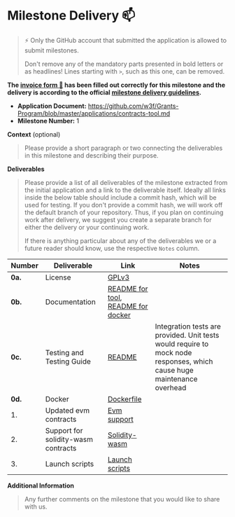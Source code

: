 # Milestone Delivery :mailbox:

> ⚡ Only the GitHub account that submitted the application is allowed to submit milestones. 
> 
> Don't remove any of the mandatory parts presented in bold letters or as headlines! Lines starting with `>`, such as this one, can be removed.

**The [invoice form :pencil:](https://docs.google.com/forms/d/e/1FAIpQLSfmNYaoCgrxyhzgoKQ0ynQvnNRoTmgApz9NrMp-hd8mhIiO0A/viewform) has been filled out correctly for this milestone and the delivery is according to the official [milestone delivery guidelines](https://github.com/w3f/Grants-Program/blob/master/docs/Support%20Docs/milestone-deliverables-guidelines.md).**  

* **Application Document:** https://github.com/w3f/Grants-Program/blob/master/applications/contracts-tool.md
* **Milestone Number:** 1

**Context** (optional)
> Please provide a short paragraph or two connecting the deliverables in this milestone and describing their purpose.

**Deliverables**
> Please provide a list of all deliverables of the milestone extracted from the initial application and a link to the deliverable itself. Ideally all links inside the below table should include a commit hash, which will be used for testing. If you don't provide a commit hash, we will work off the default branch of your repository. Thus, if you plan on continuing work after delivery, we suggest you create a separate branch for either the delivery or your continuing work. 
> 
> If there is anything particular about any of the deliverables we or a future reader should know, use the respective `Notes` column.

| Number | Deliverable | Link | Notes |
| ------------- | ------------- | ------------- |------------- |
| **0a.** | License | [GPLv3](https://github.com/paritytech/smart-bench/blob/master/LICENSE) ||
| **0b.** | Documentation | [README for tool](https://github.com/paritytech/smart-bench/blob/master/README.md), [README for docker](https://github.com/paritytech/smart-bench/blob/master/launch/README.md) ||
| **0c.** | Testing and Testing Guide | [README](https://github.com/paritytech/smart-bench/blob/master/README.md) |Integration tests are provided. Unit tests would require to mock node responses, which cause huge maintenance overhead|
| **0d.** | Docker | [Dockerfile](https://github.com/paritytech/smart-bench/blob/master/launch/smart_bench.Dockerfile) ||
| 1. | Updated evm contracts | [Evm support](https://github.com/paritytech/smart-bench/tree/master/src/evm) ||
| 2. | Support for solidity-wasm contracts | [Solidity-wasm](https://github.com/paritytech/smart-bench/tree/master/src/wasm) ||
| 3. | Launch scripts | [Launch scripts](https://github.com/paritytech/smart-bench/tree/master/launch) ||

**Additional Information**
> Any further comments on the milestone that you would like to share with us.
